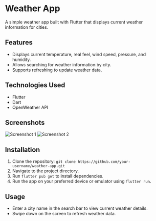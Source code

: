 # Weather App

A simple weather app built with Flutter that displays current weather information for cities.

## Features

- Displays current temperature, real feel, wind speed, pressure, and humidity.
- Allows searching for weather information by city.
- Supports refreshing to update weather data.

## Technologies Used

- Flutter
- Dart
- OpenWeather API

## Screenshots

![Screenshot 1](screenshots/screenshot1.png)
![Screenshot 2](screenshots/screenshot2.png)

## Installation

1. Clone the repository: `git clone https://github.com/your-username/weather-app.git`
2. Navigate to the project directory.
3. Run `flutter pub get` to install dependencies.
4. Run the app on your preferred device or emulator using `flutter run`.

## Usage

- Enter a city name in the search bar to view current weather details.
- Swipe down on the screen to refresh weather data.
